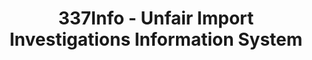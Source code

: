 ---
layout: default
bigquery: https://console.cloud.google.com/bigquery?p=patents-public-data&d=usitc_investigations&page=dataset&project=sheets-management-319211
citation: US International Trade Commission 337Info Unfair Import Investigations Information
  System
contributors: US International Trade Comission
cost: None
description: US International Trade Commission 337Info Unfair Import Investigations
  Information System contains data on investigations done under Section 337. Section
  337 declares the infringement of certain statutory intellectual property rights
  and other forms of unfair competition in import trade to be unlawful practices.
  Most Section 337 investigations involve allegations of patent or registered trademark
  infringement.
documentation: FAQ and tutorial available on the site
last_edit: 04/06/2022, 10:47:18
location: https://pubapps2.usitc.gov/337external/
maintained_by: US International Trade Comission
schema_fields:
- scheduledEndDateEvidHear
- teoIdDueDate
- endDateMarkmanHearing
- markmanHearing
- title
- trademarkNumbers
- dateCreated
- ouiiParticipation
- investigationType
- finalIdOnViolationIssue
- aljAssigned
- finalIdOnViolationDue
- publication_number
- dateComplaintFiled
- copyrightNumbers
- internalRemand
- patentNumber
- gcAttorney
- startDateMarkmanHearing
- teoIdIssueDate
- complainant
- id
- issueDateOtherNonFinal
- ouiiAttorney
- patentNumbers
- invUnfairAct
- finalDetNoViolation
- cafcAppeals
- docketNo
- actualStartDateEvidHear
- dateOfPublicationFrNotice
- teoProceedingInvolved
- currentStatus
- actualEndDateEvidHear
- currentActiveALJ
- finalDetViolation
- targetDate
- respondent
- htsNumbers
- lastUpdated
- teoReliefGranted
- investigationNo
- investigationTermDate
- scheduledStartDateEvidHear
shortname: unfair_import_investigations
tags:
- import
- legal
- trade
timeframe: 2008-2021 (prior to 2008 downloadable as a JSON file)
title: 337Info - Unfair Import Investigations Information System
uuid: 2721f5ec-e599-4890-9265-9706719fc71e
---